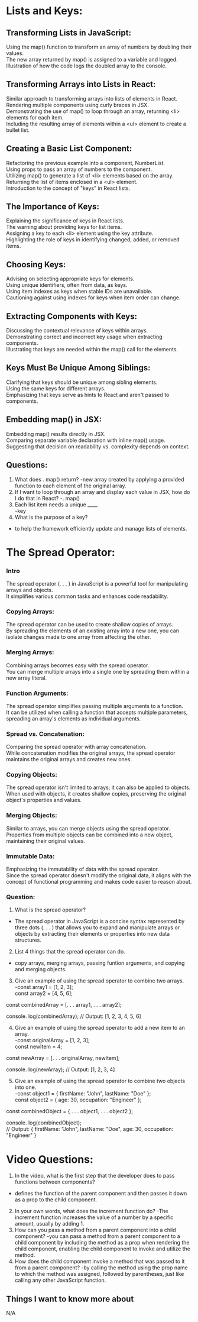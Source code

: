 # Lists and Keys:  
## Transforming Lists in JavaScript:

Using the map() function to transform an array of numbers by doubling their values.      
The new array returned by map() is assigned to a variable and logged.      
Illustration of how the code logs the doubled array to the console.      

## Transforming Arrays into Lists in React:

Similar approach to transforming arrays into lists of elements in React.      
Rendering multiple components using curly braces in JSX.      
Demonstrating the use of map() to loop through an array, returning &lt;li> elements for each item.      
Including the resulting array of elements within a &lt;ul> element to create a bullet list.      

## Creating a Basic List Component:

Refactoring the previous example into a component, NumberList.      
Using props to pass an array of numbers to the component.      
Utilizing map() to generate a list of &lt;li> elements based on the array.      
Returning the list of items enclosed in a &lt;ul> element.      
Introduction to the concept of "keys" in React lists.      

## The Importance of Keys:

Explaining the significance of keys in React lists.      
The warning about providing keys for list items.      
Assigning a key to each &lt;li> element using the key attribute.      
Highlighting the role of keys in identifying changed, added, or removed items.      

## Choosing Keys:

Advising on selecting appropriate keys for elements.      
Using unique identifiers, often from data, as keys.      
Using item indexes as keys when stable IDs are unavailable.      
Cautioning against using indexes for keys when item order can change.      

## Extracting Components with Keys:

Discussing the contextual relevance of keys within arrays.      
Demonstrating correct and incorrect key usage when extracting components.      
Illustrating that keys are needed within the map() call for the elements.      

## Keys Must Be Unique Among Siblings:

Clarifying that keys should be unique among sibling elements.      
Using the same keys for different arrays.      
Emphasizing that keys serve as hints to React and aren't passed to components.      

## Embedding map() in JSX:

Embedding map() results directly in JSX.      
Comparing separate variable declaration with inline map() usage.      
Suggesting that decision on readability vs.    complexity depends on context.     

## Questions:
1.   What does .  map() return?
-new array created by applying a provided function to each element of the original array.  
2.   If I want to loop through an array and display each value in JSX, how do I do that in React?
-.  map()
3.   Each list item needs a unique ____.  
-key
4.   What is the purpose of a key?
- to help the framework efficiently update and manage lists of elements.  

# The Spread Operator:  
### Intro
The spread operator (.  .  .  ) in JavaScript is a powerful tool for manipulating arrays and objects.  
It simplifies various common tasks and enhances code readability.  

### Copying Arrays:
The spread operator can be used to create shallow copies of arrays.  
By spreading the elements of an existing array into a new one, you can isolate changes made to one array from affecting the other.  

### Merging Arrays:
Combining arrays becomes easy with the spread operator.  
You can merge multiple arrays into a single one by spreading them within a new array literal.  

### Function Arguments:
The spread operator simplifies passing multiple arguments to a function.  
It can be utilized when calling a function that accepts multiple parameters, spreading an array's elements as individual arguments.  

### Spread vs.   Concatenation:
Comparing the spread operator with array concatenation.  
While concatenation modifies the original arrays, the spread operator maintains the original arrays and creates new ones.  

### Copying Objects:

The spread operator isn't limited to arrays; it can also be applied to objects.  
When used with objects, it creates shallow copies, preserving the original object's properties and values.  

### Merging Objects:
Similar to arrays, you can merge objects using the spread operator.  
Properties from multiple objects can be combined into a new object, maintaining their original values.  

### Immutable Data:  
Emphasizing the immutability of data with the spread operator.  
Since the spread operator doesn't modify the original data, it aligns with the concept of functional programming and makes code easier to reason about.  
### Question:
1.   What is the spread operator?
- The spread operator in JavaScript is a concise syntax represented by three dots (.  .  .  ) that allows you to expand and manipulate arrays or objects by extracting their elements or properties into new data structures.    
2.   List 4 things that the spread operator can do.    
- copy arrays, merging arrays, passing funtion arguments, and copying and merging objects.  
3.   Give an example of using the spread operator to combine two arrays.  
-const array1 = [1, 2, 3];  
const array2 = [4, 5, 6];  

const combinedArray = [.  .  .  array1, .  .  .  array2];  

console.  log(combinedArray); // Output: [1, 2, 3, 4, 5, 6]  

4.   Give an example of using the spread operator to add a new item to an array.  
-const originalArray = [1, 2, 3];  
const newItem = 4;  

const newArray = [.  .  .  originalArray, newItem];  

console.  log(newArray); // Output: [1, 2, 3, 4]  


5.   Give an example of using the spread operator to combine two objects into one.  
-const object1 = { firstName: "John", lastName: "Doe" };  
const object2 = { age: 30, occupation: "Engineer" };  

const combinedObject = { .  .  .  object1, .  .  .  object2 };  

console.  log(combinedObject);  
// Output: { firstName: "John", lastName: "Doe", age: 30, occupation: "Engineer" }  



# Video Questions:  
1. In the video, what is the first step that the developer does to pass functions between components?
- defines the function of the parent component and then passes it down as a prop to the child component.
2. In your own words, what does the increment function do?
-The increment function increases the value of a number by a specific amount, usually by adding 1.
3. How can you pass a method from a parent component into a child component?
-you can pass a method from a parent component to a child component by including the method as a prop when rendering the child component, enabling the child component to invoke and utilize the method.
4. How does the child component invoke a method that was passed to it from a parent component?
-by calling the method using the prop name to which the method was assigned, followed by parentheses, just like calling any other JavaScript function.

## Things I want to know more about  
N/A



 




 
